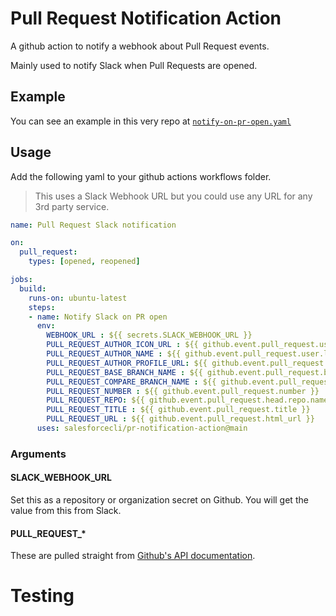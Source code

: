 # Pull Request Notification Action
A github action to notify a webhook about Pull Request events.

Mainly used to notify Slack when Pull Requests are opened.

## Example
You can see an example in this very repo at [`notify-on-pr-open.yaml`](.github/workflows/notify-on-pr-open.yml)

## Usage
Add the following yaml to your github actions workflows folder.
> This uses a Slack Webhook URL but you could use any URL for any 3rd party service.

```yaml
name: Pull Request Slack notification

on:
  pull_request:
    types: [opened, reopened]

jobs:
  build:
    runs-on: ubuntu-latest
    steps:
    - name: Notify Slack on PR open
      env: 
        WEBHOOK_URL : ${{ secrets.SLACK_WEBHOOK_URL }}
        PULL_REQUEST_AUTHOR_ICON_URL : ${{ github.event.pull_request.user.avatar_url }}
        PULL_REQUEST_AUTHOR_NAME : ${{ github.event.pull_request.user.login }}
        PULL_REQUEST_AUTHOR_PROFILE_URL: ${{ github.event.pull_request.user.html_url }}
        PULL_REQUEST_BASE_BRANCH_NAME : ${{ github.event.pull_request.base.ref }}
        PULL_REQUEST_COMPARE_BRANCH_NAME : ${{ github.event.pull_request.head.ref }}
        PULL_REQUEST_NUMBER : ${{ github.event.pull_request.number }}
        PULL_REQUEST_REPO: ${{ github.event.pull_request.head.repo.name }}
        PULL_REQUEST_TITLE : ${{ github.event.pull_request.title }}
        PULL_REQUEST_URL : ${{ github.event.pull_request.html_url }}
      uses: salesforcecli/pr-notification-action@main
```

### Arguments
#### SLACK_WEBHOOK_URL
Set this as a repository or organization secret on Github. You will get the value from this from Slack.

#### PULL_REQUEST_*
These are pulled straight from [Github's API documentation](https://developer.github.com/v3/pulls/).

# Testing
